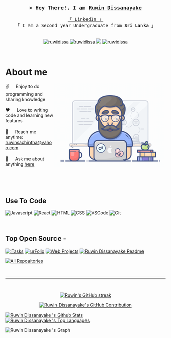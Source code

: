 <!--
<h2 align="center">
  Welcome to Ruwin Dissanayake  World!
  <img src="https://media.giphy.com/media/hvRJCLFzcasrR4ia7z/giphy.gif" width="28">
</h2>
-->

<!--
<p align="center">
  <a href="https://github.com/ruwidissa"><img src="https://readme-typing-svg.herokuapp.com/?lines=Self%20Taught%20Programmer;Front%20End%20Developer;1.5%2B%20years%20of%20coding%20experience;Always%20learning%20new%20things&center=true&width=380&height=45"></a>
</p>

 -->



 
<!--
 <a href="https://komarev.com/ghpvc/?username=ruwidissa">
  <img align="right" src="https://komarev.com/ghpvc/?username=ruwidissa&label=Visitors&color=0e75b6&style=flat" alt="Profile visitor" />
</a>
 -->

<!-- Intro  -->
<h3 align="center">
        <samp>&gt; Hey There!, I am
                <b><a target="_blank" href="https://ruwidissa.com">Ruwin Dissanayake </a></b>
        </samp>
</h3>


<p align="center"> 
  <samp>
    <a href="https://www.linkedin.com/in/ruwin-dissanayake/">「 LinkedIn 」</a>
    <br>
    「 I am a Second year Undergraduate from <b>Sri Lanka</b> 」
    <br>
    <br>
  </samp>
</p>

<p align="center">
 <a href="https://ruwidissa.com" target="blank">
  <img src="https://img.shields.io/badge/Website-DC143C?style=for-the-badge&logo=medium&logoColor=white" alt="ruwidissa" />
 </a>
 <a href="https://linkedin.com/in/ruwidissa" target="_blank">
  <img src="https://img.shields.io/badge/LinkedIn-0077B5?style=for-the-badge&logo=linkedin&logoColor=white" alt="ruwidissa"/>
 </a>
 <!-- <a href="https://dev.to/ruwidissa" target="_blank">
  <img src="https://img.shields.io/badge/dev.to-0A0A0A?style=for-the-badge&logo=dev.to&logoColor=white" alt="ruwidissa" />
 </a> -->
 <a href="https://twitter.com/ruwidissa" target="_blank">
  <img src="https://img.shields.io/badge/Twitter-1DA1F2?style=for-the-badge&logo=twitter&logoColor=white" />
 </a>
 <a href="https://instagram.com/ruwidissa" target="_blank">
  <img src="https://img.shields.io/badge/Instagram-fe4164?style=for-the-badge&logo=instagram&logoColor=white" alt="ruwidissa" />
 </a> 
</p>
<br />

<!-- About Section -->
 # About me
 
<p>
 <img align="right" width="350" src="/assets/programmer.gif" alt="Coding gif" />
  
 ✌️ &emsp; Enjoy to do programming and sharing knowledge <br/><br/>
 ❤️ &emsp; Love to writing code and learning new features<br/><br/>
 📧 &emsp; Reach me anytime: ruwinsachintha@yahoo.com<br/><br/>
 💬 &emsp; Ask me about anything [here](https://github.com/ruwidissa/ruwidissa/issues)

</p>

<br/>
<br/>
<br/>

## Use To Code

![Javascript](https://img.shields.io/badge/Javascript-F0DB4F?style=for-the-badge&labelColor=black&logo=javascript&logoColor=F0DB4F)
![React](https://img.shields.io/badge/-React-61DBFB?style=for-the-badge&labelColor=black&logo=react&logoColor=61DBFB)
![HTML](https://img.shields.io/badge/HTML5-E34F26?style=for-the-badge&logo=html5&logoColor=white)
![CSS](https://img.shields.io/badge/CSS3-1572B6?style=for-the-badge&logo=css3&logoColor=white)
![VSCode](https://img.shields.io/badge/Visual_Studio-0078d7?style=for-the-badge&logo=visual%20studio&logoColor=white)
![Git](https://img.shields.io/badge/Git-F05032?style=for-the-badge&logo=git&logoColor=white)

<br/>

## Top Open Source -
[![iTasks](https://github-readme-stats.vercel.app/api/pin/?username=ruwidissa&repo=itasks&border_color=7F3FBF&bg_color=0D1117&title_color=C9D1D9&text_color=8B949E&icon_color=7F3FBF)](https://github.com/hasmalee/sdgp_project/tree/Frontend)
[![urFolio](https://github-readme-stats.vercel.app/api/pin/?username=alsiam&repo=urfolio&border_color=7F3FBF&bg_color=0D1117&title_color=C9D1D9&text_color=8B949E&icon_color=7F3FBF)](https://github.com/ruwidissa/Online-shopping-system-Java-Swing)
[![Web Projects](https://github-readme-stats.vercel.app/api/pin/?username=ruwidissa&repo=Online-Shopping-Website&border_color=7F3FBF&bg_color=0D1117&title_color=C9D1D9&text_color=8B949E&icon_color=7F3FBF)](https://github.com/ruwidissa/Online-Shopping-Website)
[![Ruwin Dissanayake  Readme](https://github-readme-stats.vercel.app/api/pin/?username=ruwidissa&repo=ruwidissa&border_color=7F3FBF&bg_color=0D1117&title_color=C9D1D9&text_color=8B949E&icon_color=7F3FBF)](https://github.com/ruwidissa/Progression-Outcome-System-Python)

<p align="left">
  <a href="https://github.com/ruwidissa?tab=repositories" target="_blank"><img alt="All Repositories" title="All Repositories" src="https://img.shields.io/badge/-All%20Repos-2962FF?style=for-the-badge&logo=koding&logoColor=white"/></a>
</p>

<br/>
<hr/>
<br/>

<p align="center">
  <a href="https://github.com/ruwidissa">
    <img src="https://github-readme-streak-stats.herokuapp.com/?user=ruwidissa&theme=radical&border=7F3FBF&background=0D1117" alt="Ruwin's GitHub streak"/>
  </a>
</p>

<p align="center">
  <a href="https://github.com/ruwidissa">
    <img src="https://github-profile-summary-cards.vercel.app/api/cards/profile-details?username=ruwidissa&theme=radical" alt="Ruwin Dissanayake's GitHub Contribution"/>
  </a>
</p>
<a> 
    <a href="https://github.com/ruwidissa"><img alt="Ruwin Dissanayake 's Github Stats" src="https://denvercoder1-github-readme-stats.vercel.app/api?username=ruwidissa&show_icons=true&count_private=true&theme=react&border_color=7F3FBF&bg_color=0D1117&title_color=F85D7F&icon_color=F8D866" height="192px" width="49.5%"/></a>
  <a href="https://github.com/ruwidissa"><img alt="Ruwin Dissanayake 's Top Languages" src="https://denvercoder1-github-readme-stats.vercel.app/api/top-langs/?username=ruwidissa&langs_count=8&layout=compact&theme=react&border_color=7F3FBF&bg_color=0D1117&title_color=F85D7F&icon_color=F8D866" height="192px" width="49.5%"/></a>
  <br/>
</a>


![Ruwin Dissanayake 's Graph](https://github-readme-activity-graph.vercel.app/graph?username=ruwidissa&custom_title=Ruwin%20Dissanayake's%20GitHub%20Activity%20Graph&bg_color=0D1117&color=7F3FBF&line=7F3FBF&point=7F3FBF&area_color=FFFFFF&title_color=FFFFFF&area=true)
